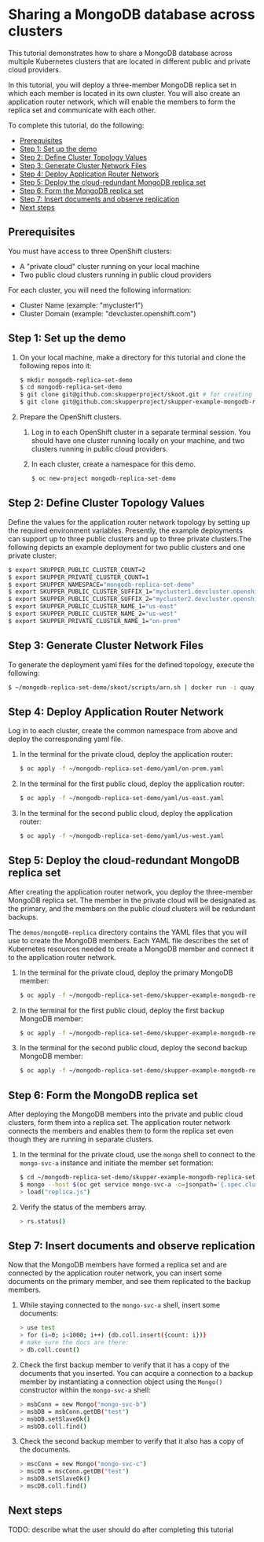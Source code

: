 # Sharing a MongoDB database across clusters

This tutorial demonstrates how to share a MongoDB database across multiple Kubernetes clusters that are located in different public and private cloud providers.

In this tutorial, you will deploy a three-member MongoDB replica set in which each member is located in its own cluster. You will also create an application router network, which will enable the members to form the replica set and communicate with each other.

To complete this tutorial, do the following:

* [Prerequisites](#prerequisites)
* [Step 1: Set up the demo](#step-1-set-up-the-demo)
* [Step 2: Define Cluster Topology Values](#step-2-define-cluster-topology-values)
* [Step 3: Generate Cluster Network Files](#step-3-generate-cluster-network-yaml)
* [Step 4: Deploy Application Router Network](#step-4-deploy-application-router-network)
* [Step 5: Deploy the cloud-redundant MongoDB replica set](#step-5-deploy-the-cloud-redundant-mongodb-replica-set)
* [Step 6: Form the MongoDB replica set](#step-6-form-the-mongodb-replica-set)
* [Step 7: Insert documents and observe replication](#step-7-insert-documents-and-observe-replication)
* [Next steps](#next-steps)

## Prerequisites

You must have access to three OpenShift clusters:
* A "private cloud" cluster running on your local machine
* Two public cloud clusters running in public cloud providers

For each cluster, you will need the following information:

* Cluster Name (example: "mycluster1")
* Cluster Domain (example: "devcluster.openshift.com")

## Step 1: Set up the demo

1. On your local machine, make a directory for this tutorial and clone the following repos into it:

   ```bash
   $ mkdir mongodb-replica-set-demo
   $ cd mongodb-replica-set-demo
   $ git clone git@github.com:skupperproject/skoot.git # for creating the application router network
   $ git clone git@github.com:skupperproject/skupper-example-mongodb-replica-set.git # for deploying the MongoDB members
   ```

2. Prepare the OpenShift clusters.

   1. Log in to each OpenShift cluster in a separate terminal session. You should have one cluster running locally on your machine, and two clusters running in public cloud providers.
   2. In each cluster, create a namespace for this demo.
  
      ```bash
      $ oc new-project mongodb-replica-set-demo
      ```

## Step 2: Define Cluster Topology Values

Define the values for the application router network topology by setting up the required
environment variables. Presently, the example deployments can support up to three public
clusters and up to three private clusters.The following depicts an example deployment for
two public clusters and one private cluster:

   ```bash
   $ export SKUPPER_PUBLIC_CLUSTER_COUNT=2
   $ export SKUPPER_PRIVATE_CLUSTER_COUNT=1
   $ export SKUPPER_NAMESPACE="mongodb-replica-set-demo"
   $ export SKUPPER_PUBLIC_CLUSTER_SUFFIX_1="mycluster1.devcluster.openshift.com"
   $ export SKUPPER_PUBLIC_CLUSTER_SUFFIX_2="mycluster2.devcluster.openshift.com"
   $ export SKUPPER_PUBLIC_CLUSTER_NAME_1="us-east"
   $ export SKUPPER_PUBLIC_CLUSTER_NAME_2="us-west"
   $ export SKUPPER_PRIVATE_CLUSTER_NAME_1="on-prem"
   ```

## Step 3: Generate Cluster Network Files

To generate the deployment yaml files for the defined topology, execute the following:

   ```bash
   $ ~/mongodb-replica-set-demo/skoot/scripts/arn.sh | docker run -i quay.io/skupper/skoot | tar --extract
   ```

## Step 4: Deploy Application Router Network

Log in to each cluster, create the common namespace from above and deploy the corresponding yaml file.

1. In the terminal for the private cloud, deploy the application router:

   ```bash
   $ oc apply -f ~/mongodb-replica-set-demo/yaml/on-prem.yaml
   ```
2. In the terminal for the first public cloud, deploy the application router:

   ```bash
   $ oc apply -f ~/mongodb-replica-set-demo/yaml/us-east.yaml
   ```
3. In the terminal for the second public cloud, deploy the application router:

   ```bash
   $ oc apply -f ~/mongodb-replica-set-demo/yaml/us-west.yaml
   ```

## Step 5: Deploy the cloud-redundant MongoDB replica set

After creating the application router network, you deploy the three-member MongoDB replica set. The member in the private cloud will be designated as the primary, and the members on the public cloud clusters will be redundant backups.

The `demos/mongoDB-replica` directory contains the YAML files that you will use to create the MongoDB members. Each YAML file describes the set of Kubernetes resources needed to create a MongoDB member and connect it to the application router network.

1. In the terminal for the private cloud, deploy the primary MongoDB member:

   ```bash
   $ oc apply -f ~/mongodb-replica-set-demo/skupper-example-mongodb-replica-set/deployment-mongo-svc-a.yaml
   ```

2. In the terminal for the first public cloud, deploy the first backup MongoDB member:

   ```bash
   $ oc apply -f ~/mongodb-replica-set-demo/skupper-example-mongodb-replica-set/deployment-mongo-svc-b.yaml
   ```

3. In the terminal for the second public cloud, deploy the second backup MongoDB member:

   ```bash
   $ oc apply -f ~/mongodb-replica-set-demo/skupper-example-mongodb-replica-set/deployment-mongo-svc-c.yaml
   ```

## Step 6: Form the MongoDB replica set

After deploying the MongoDB members into the private and public cloud clusters, form them into a replica set. The application router network connects the members and enables them to form the replica set even though they are running in separate clusters.  

1. In the terminal for the private cloud, use the `mongo` shell to connect to
the `mongo-svc-a` instance and initiate the member set formation:

   ```bash
   $ cd ~/mongodb-replica-set-demo/skupper-example-mongodb-replica-set
   $ mongo --host $(oc get service mongo-svc-a -o=jsonpath='{.spec.clusterIP}')
   > load("replica.js")
   ```

2. Verify the status of the members array.

   ```bash
   > rs.status()
   ```

## Step 7: Insert documents and observe replication

Now that the MongoDB members have formed a replica set and are connected by the application router network, you can insert some documents on the primary member, and see them replicated to the backup members.

1. While staying connected to the `mongo-svc-a` shell, insert some documents:

   ```bash
   > use test
   > for (i=0; i<1000; i++) {db.coll.insert({count: i})}
   # make sure the docs are there:
   > db.coll.count()
   ```

2. Check the first backup member to verify that it has a copy of the documents that you inserted. You can acquire a connection to a backup member by instantiating a connection object using the `Mongo()` constructor within the `mongo-svc-a` shell:

   ```bash
   > msbConn = new Mongo("mongo-svc-b")
   > msbDB = msbConn.getDB("test")
   > msbDB.setSlaveOk()
   > msbDB.coll.find()
   ```

3. Check the second backup member to verify that it also has a copy of the documents.

   ```bash
   > mscConn = new Mongo("mongo-svc-c")
   > mscDB = mscConn.getDB("test")
   > msbDB.setSlaveOk()
   > mscDB.coll.find()
   ```

## Next steps

TODO: describe what the user should do after completing this tutorial
